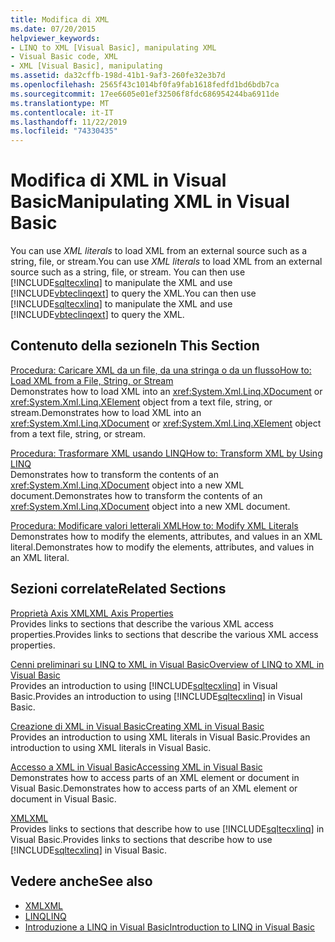 ```yaml
---
title: Modifica di XML
ms.date: 07/20/2015
helpviewer_keywords:
- LINQ to XML [Visual Basic], manipulating XML
- Visual Basic code, XML
- XML [Visual Basic], manipulating
ms.assetid: da32cffb-198d-41b1-9af3-260fe32e3b7d
ms.openlocfilehash: 2565f43c1014bf0fa9fab1618fedfd1bd6bdb7ca
ms.sourcegitcommit: 17ee6605e01ef32506f8fdc686954244ba6911de
ms.translationtype: MT
ms.contentlocale: it-IT
ms.lasthandoff: 11/22/2019
ms.locfileid: "74330435"
---
```

# <a name="manipulating-xml-in-visual-basic"></a><span data-ttu-id="2f9fb-102">Modifica di XML in Visual Basic</span><span class="sxs-lookup"><span data-stu-id="2f9fb-102">Manipulating XML in Visual Basic</span></span>
<span data-ttu-id="2f9fb-103">You can use *XML literals* to load XML from an external source such as a string, file, or stream.</span><span class="sxs-lookup"><span data-stu-id="2f9fb-103">You can use *XML literals* to load XML from an external source such as a string, file, or stream.</span></span> <span data-ttu-id="2f9fb-104">You can then use [!INCLUDE[sqltecxlinq](~/includes/sqltecxlinq-md.md)] to manipulate the XML and use [!INCLUDE[vbteclinqext](~/includes/vbteclinqext-md.md)] to query the XML.</span><span class="sxs-lookup"><span data-stu-id="2f9fb-104">You can then use [!INCLUDE[sqltecxlinq](~/includes/sqltecxlinq-md.md)] to manipulate the XML and use [!INCLUDE[vbteclinqext](~/includes/vbteclinqext-md.md)] to query the XML.</span></span>  
  
## <a name="in-this-section"></a><span data-ttu-id="2f9fb-105">Contenuto della sezione</span><span class="sxs-lookup"><span data-stu-id="2f9fb-105">In This Section</span></span>  
 [<span data-ttu-id="2f9fb-106">Procedura: Caricare XML da un file, da una stringa o da un flusso</span><span class="sxs-lookup"><span data-stu-id="2f9fb-106">How to: Load XML from a File, String, or Stream</span></span>](../../../../visual-basic/programming-guide/language-features/xml/how-to-load-xml-from-a-file-string-or-stream.md)  
 <span data-ttu-id="2f9fb-107">Demonstrates how to load XML into an <xref:System.Xml.Linq.XDocument> or <xref:System.Xml.Linq.XElement> object from a text file, string, or stream.</span><span class="sxs-lookup"><span data-stu-id="2f9fb-107">Demonstrates how to load XML into an <xref:System.Xml.Linq.XDocument> or <xref:System.Xml.Linq.XElement> object from a text file, string, or stream.</span></span>  
  
 [<span data-ttu-id="2f9fb-108">Procedura: Trasformare XML usando LINQ</span><span class="sxs-lookup"><span data-stu-id="2f9fb-108">How to: Transform XML by Using LINQ</span></span>](../../../../visual-basic/programming-guide/language-features/xml/how-to-transform-xml-by-using-linq.md)  
 <span data-ttu-id="2f9fb-109">Demonstrates how to transform the contents of an <xref:System.Xml.Linq.XDocument> object into a new XML document.</span><span class="sxs-lookup"><span data-stu-id="2f9fb-109">Demonstrates how to transform the contents of an <xref:System.Xml.Linq.XDocument> object into a new XML document.</span></span>  
  
 [<span data-ttu-id="2f9fb-110">Procedura: Modificare valori letterali XML</span><span class="sxs-lookup"><span data-stu-id="2f9fb-110">How to: Modify XML Literals</span></span>](../../../../visual-basic/programming-guide/language-features/xml/how-to-modify-xml-literals.md)  
 <span data-ttu-id="2f9fb-111">Demonstrates how to modify the elements, attributes, and values in an XML literal.</span><span class="sxs-lookup"><span data-stu-id="2f9fb-111">Demonstrates how to modify the elements, attributes, and values in an XML literal.</span></span>  
  
## <a name="related-sections"></a><span data-ttu-id="2f9fb-112">Sezioni correlate</span><span class="sxs-lookup"><span data-stu-id="2f9fb-112">Related Sections</span></span>  
 [<span data-ttu-id="2f9fb-113">Proprietà Axis XML</span><span class="sxs-lookup"><span data-stu-id="2f9fb-113">XML Axis Properties</span></span>](../../../../visual-basic/language-reference/xml-axis/index.md)  
 <span data-ttu-id="2f9fb-114">Provides links to sections that describe the various XML access properties.</span><span class="sxs-lookup"><span data-stu-id="2f9fb-114">Provides links to sections that describe the various XML access properties.</span></span>  
  
 [<span data-ttu-id="2f9fb-115">Cenni preliminari su LINQ to XML in Visual Basic</span><span class="sxs-lookup"><span data-stu-id="2f9fb-115">Overview of LINQ to XML in Visual Basic</span></span>](../../../../visual-basic/programming-guide/language-features/xml/overview-of-linq-to-xml.md)  
 <span data-ttu-id="2f9fb-116">Provides an introduction to using [!INCLUDE[sqltecxlinq](~/includes/sqltecxlinq-md.md)] in Visual Basic.</span><span class="sxs-lookup"><span data-stu-id="2f9fb-116">Provides an introduction to using [!INCLUDE[sqltecxlinq](~/includes/sqltecxlinq-md.md)] in Visual Basic.</span></span>  
  
 [<span data-ttu-id="2f9fb-117">Creazione di XML in Visual Basic</span><span class="sxs-lookup"><span data-stu-id="2f9fb-117">Creating XML in Visual Basic</span></span>](../../../../visual-basic/programming-guide/language-features/xml/creating-xml.md)  
 <span data-ttu-id="2f9fb-118">Provides an introduction to using XML literals in Visual Basic.</span><span class="sxs-lookup"><span data-stu-id="2f9fb-118">Provides an introduction to using XML literals in Visual Basic.</span></span>  
  
 [<span data-ttu-id="2f9fb-119">Accesso a XML in Visual Basic</span><span class="sxs-lookup"><span data-stu-id="2f9fb-119">Accessing XML in Visual Basic</span></span>](../../../../visual-basic/programming-guide/language-features/xml/accessing-xml.md)  
 <span data-ttu-id="2f9fb-120">Demonstrates how to access parts of an XML element or document in Visual Basic.</span><span class="sxs-lookup"><span data-stu-id="2f9fb-120">Demonstrates how to access parts of an XML element or document in Visual Basic.</span></span>  
  
 [<span data-ttu-id="2f9fb-121">XML</span><span class="sxs-lookup"><span data-stu-id="2f9fb-121">XML</span></span>](../../../../visual-basic/programming-guide/language-features/xml/index.md)  
 <span data-ttu-id="2f9fb-122">Provides links to sections that describe how to use [!INCLUDE[sqltecxlinq](~/includes/sqltecxlinq-md.md)] in Visual Basic.</span><span class="sxs-lookup"><span data-stu-id="2f9fb-122">Provides links to sections that describe how to use [!INCLUDE[sqltecxlinq](~/includes/sqltecxlinq-md.md)] in Visual Basic.</span></span>  
  
## <a name="see-also"></a><span data-ttu-id="2f9fb-123">Vedere anche</span><span class="sxs-lookup"><span data-stu-id="2f9fb-123">See also</span></span>

- [<span data-ttu-id="2f9fb-124">XML</span><span class="sxs-lookup"><span data-stu-id="2f9fb-124">XML</span></span>](../../../../visual-basic/programming-guide/language-features/xml/index.md)
- [<span data-ttu-id="2f9fb-125">LINQ</span><span class="sxs-lookup"><span data-stu-id="2f9fb-125">LINQ</span></span>](../../../../visual-basic/programming-guide/language-features/linq/index.md)
- [<span data-ttu-id="2f9fb-126">Introduzione a LINQ in Visual Basic</span><span class="sxs-lookup"><span data-stu-id="2f9fb-126">Introduction to LINQ in Visual Basic</span></span>](../../../../visual-basic/programming-guide/language-features/linq/introduction-to-linq.md)

